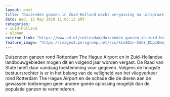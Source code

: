```yaml
---
layout: post
title: "Duizenden ganzen in Zuid-Holland wacht vergassing na uitspraak Raad van State"
date: Wed, 15 May 2019 11:05:13 GMT
categories: 
- zuid-holland 
- alphen 
externe_link: "https://www.ad.nl/rotterdam/duizenden-ganzen-in-zuid-holland-wacht-vergassing-na-uitspraak-raad-van-state~a011ce91/"
feature_image: "https://images2.persgroep.net/rcs/kLnSOzn-5SkS_Kbpz0mwjkfZu-4/diocontent/148426921/_fitwidth/400/?appId=21791a8992982cd8da851550a453bd7f&quality=0.7"
---
```


Duizenden ganzen rond Rotterdam The Hague Airport en in Zuid-Hollandse landbouwgebieden mogen dit en volgend jaar worden vergast. De Raad van State heeft daar vandaag toestemming voor gegeven. Volgens de hoogste bestuursrechter is er in het belang van de veiligheid van het vliegverkeer rond Rotterdam The Hague Airport en de schade die de dieren aan de gewassen toebrengen geen andere goede oplossing mogelijk dan de populatie ganzen te verminderen.
